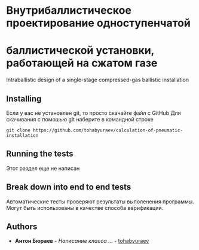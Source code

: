 # Внутрибаллистическое проектирование одноступенчатой 
# баллистической установки, работающей на сжатом газе
Intraballistic design of a single-stage compressed-gas ballistic installation

## Installing
Если у вас не установлен git, то просто скачайте файл с GitHub
Для скачивания с помошью git наберите в командной строке
```
git clone https://github.com/tohabyuraev/calculation-of-pneumatic-installation
```

## Running the tests
Этот раздел еще не написан

## Break down into end to end tests
Автоматические тесты проверяют результаты выполенения программы.
Могут быть использованы в качестве способа верификации.

## Authors
* **Антон Бюраев** - *Написание класса ...* - [tohabyuraev](https://github.com/tohabyuraev)
